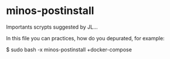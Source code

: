 # minos-postinstall
Importants scrypts suggested by JL...

In this file you can practices, how do you depurated, for example:

$ sudo bash -x minos-postinstall +docker-compose
